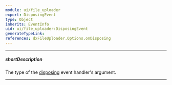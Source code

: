 ```yaml
---
module: ui/file_uploader
export: DisposingEvent
type: Object
inherits: EventInfo
uid: ui/file_uploader:DisposingEvent
generateTypeLink: 
references: dxFileUploader.Options.onDisposing
---
```

---
##### shortDescription
The type of the [disposing]({basewidgetpath}/Events/#disposing) event handler's argument.

---
<!-- Description goes here -->